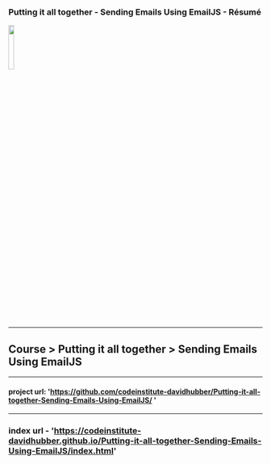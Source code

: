 ### Putting it all together - Sending Emails Using EmailJS - Résumé


<img src="https://codeinstitute.s3.amazonaws.com/fullstack/ci_logo_small.png" style="margin: 0; height: 15%; width: 15%;">

***
## Course  >  Putting it all together  >  Sending Emails Using EmailJS

***
#### project url: 'https://github.com/codeinstitute-davidhubber/Putting-it-all-together-Sending-Emails-Using-EmailJS/	'
***

[comment]: <>  (## Some Title)

### index url - 'https://codeinstitute-davidhubber.github.io/Putting-it-all-together-Sending-Emails-Using-EmailJS/index.html'

[comment]: <>  (- [This is a link Make it Match #1][])
[comment]: <>  (- [This is a link Make it Match #2][])

[comment]: <>  ([This is a link Make it Match #1]: https://www.lipsum.com/)
[comment]: <>  ([This is a link Make it Match #2]: https://www.lipsum.com/)
